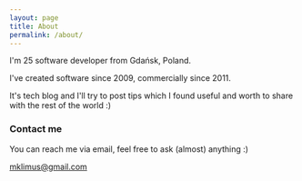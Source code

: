 ```yaml
---
layout: page
title: About
permalink: /about/
---
```


I'm 25 software developer from Gdańsk, Poland.

I've created software since 2009, commercially since 2011.

It's tech blog and I'll try to post tips which I found useful and worth to share with the rest of the world :)

### Contact me

You can reach me via email, feel free to ask (almost) anything :)

[mklimus@gmail.com](mailto:mklimus@gmail.com)